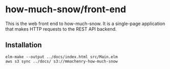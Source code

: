 how-much-snow/front-end
===========

This is the web front end to how-much-snow. It is a single-page application that makes HTTP requests to the REST API backend.

Installation
---

    elm-make --output ../docs/index.html src/Main.elm
    aws s3 sync ../docs/ s3://mmachenry-how-much-snow
